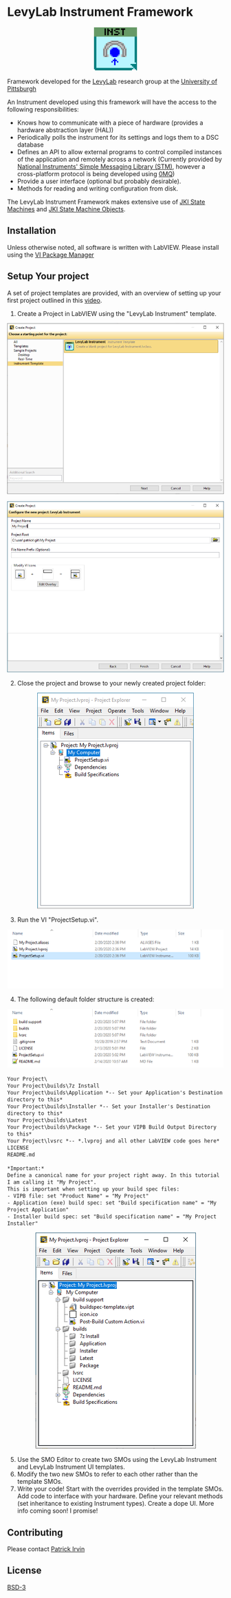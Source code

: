 # LevyLab Instrument Framework

<p align="center">
  <img width="100" height="100" src="documentation/images/Instrument-Icon.png">
</p>

Framework developed for the [LevyLab](http://www.levylab.org) research group at the [University of Pittsburgh](http://www.pitt.edu)

An Instrument developed using this framework will have the access to the following responsibilities:
- Knows how to communicate with a piece of hardware (provides a hardware abstraction layer (HAL))
- Periodically polls the instrument for its settings and logs them to a DSC database
- Defines an API to allow external programs to control compiled instances of the application and remotely across a network (Currently provided by [National Instruments' Simple Messaging Library (STM)](http://www.ni.com/tutorial/53683/en/), however a cross-platform protocol is being developed using [0MQ](https://zeromq.org/))
- Provide a user interface (optional but probably desirable).
- Methods for reading and writing configuration from disk.

The LevyLab Instrument Framework makes extensive use of [JKI State Machines](https://github.com/JKISoftware/JKI-State-Machine) and [JKI State Machine Objects](https://github.com/JKISoftware/JKI-State-Machine-Objects).

## Installation

Unless otherwise noted, all software is written with LabVIEW. Please install using the [VI Package Manager](https://vipm.jki.net/)

## Setup Your project

A set of project templates are provided, with an overview of setting up your first project outlined in this [video](http://www.youtube.com/watch?v=0eFYXP9WFVs).

1. Create a Project in LabVIEW using the "LevyLab Instrument" template.

<p align="center">
  <img src="documentation/images/Create-Project_LevyLab-Instrument.png">
</p>

<p align="center">
  <img src="documentation/images/Create-Project_Configure.png">
</p>

2. Close the project and browse to your newly created project folder:

<p align="center">
  <img src="documentation/images/Create-Project_Project-Explorer-1.png">
</p>

3. Run the VI "ProjectSetup.vi".

<p align="center">
  <img src="documentation/images/Create-Project_ProjectSetupVI.png">
</p>

4. The following default folder structure is created:

<p align="center">
  <img src="documentation/images/Create-Project_Windows-Explorer.png">
</p>

    Your Project\
    Your Project\builds\7z Install
    Your Project\builds\Application *-- Set your Application's Destination directory to this*
    Your Project\builds\Installer *-- Set your Installer's Destination directory to this*
    Your Project\builds\Latest
    Your Project\builds\Package *-- Set your VIPB Build Output Directory to this*
    Your Project\lvsrc *-- *.lvproj and all other LabVIEW code goes here*
    LICENSE
    README.md

    *Important:*
    Define a canonical name for your project right away. In this tutorial I am calling it "My Project".
    This is important when setting up your build spec files:
    - VIPB file: set "Product Name" = "My Project"
    - Application (exe) build spec: set "Build specification name" = "My Project Application"
    - Installer build spec: set "Build specification name" = "My Project Installer"
    
<p align="center">
  <img src="documentation/images/Create-Project_Project-Explorer-2.png">
</p>

5. Use the SMO Editor to create two SMOs using the LevyLab Instrument and LevyLab Instrument UI templates.
6. Modify the two new SMOs to refer to each other rather than the template SMOs.
7. Write your code! Start with the overrides provided in the template SMOs. Add code to interface with your hardware. Define your relevant methods (set inheritance to existing Instrument types). Create a dope UI. More info coming soon! I promise!

## Contributing

Please contact [Patrick Irvin](p.irvin@levylab.org)

## License

[BSD-3](https://opensource.org/licenses/BSD-3-Clause)
